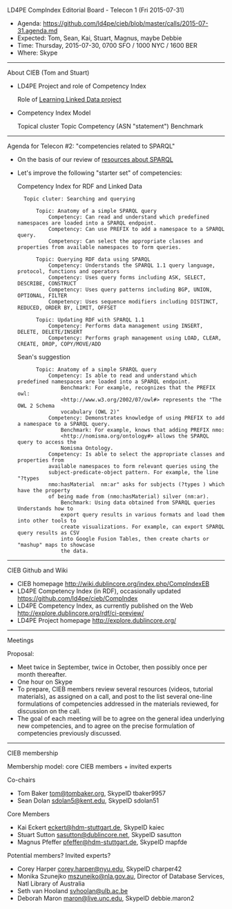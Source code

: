 LD4PE CompIndex Editorial Board - Telecon 1 (Fri 2015-07-31)

* Agenda:   https://github.com/ld4pe/cieb/blob/master/calls/2015-07-31.agenda.md
* Expected: Tom, Sean, Kai, Stuart, Magnus, maybe Debbie
* Time:     Thursday, 2015-07-30, 0700 SFO / 1000 NYC / 1600 BER
* Where:    Skype

----------------------------------------------------------------------
About CIEB (Tom and Stuart)

*  LD4PE Project and role of Competency Index

    Role of [Learning Linked Data project](http://lld.ischool.uw.edu/learning/)

*  Competency Index Model

    Topical cluster
    Topic 
    Competency (ASN "statement")
    Benchmark

----------------------------------------------------------------------
Agenda for Telecon #2: "competencies related to SPARQL"

* On the basis of our review of [resources about SPARQL](https://github.com/ld4pe/cieb/blob/master/calls/2015-07-30.review_list_SPARQL.md)

* Let's improve the following "starter set" of competencies:

    Competency Index for RDF and Linked Data

        Topic cluter: Searching and querying

            Topic: Anatomy of a simple SPARQL query    
                Competency: Can read and understand which predefined namespaces are loaded into a SPARQL endpoint.
                Competency: Can use PREFIX to add a namespace to a SPARQL query.
                Competency: Can select the appropriate classes and properties from available namespaces to form queries.

            Topic: Querying RDF data using SPARQL 
                Competency: Understands the SPARQL 1.1 query language, protocol, functions and operators
                Competency: Uses query forms including ASK, SELECT, DESCRIBE, CONSTRUCT
                Competency: Uses query patterns including BGP, UNION, OPTIONAL, FILTER
                Competency: Uses sequence modifiers including DISTINCT, REDUCED, ORDER BY, LIMIT, OFFSET

            Topic: Updating RDF with SPARQL 1.1    
                Competency: Performs data management using INSERT, DELETE, DELETE/INSERT
                Competency: Performs graph management using LOAD, CLEAR, CREATE, DROP, COPY/MOVE/ADD

    Sean's suggestion

            Topic: Anatomy of a simple SPARQL query    
                Competency: Is able to read and understand which predefined namespaces are loaded into a SPARQL endpoint.
                    Benchmark: For example, recognizes that the PREFIX owl:
                    <http://www.w3.org/2002/07/owl#> represents the "The OWL 2 Schema
                    vocabulary (OWL 2)"
                Competency: Demonstrates knowledge of using PREFIX to add a namespace to a SPARQL query.    
                    Benchmark: For example, knows that adding PREFIX nmo:
                    <http://nomisma.org/ontology#> allows the SPARQL query to access the
                    Nomisma Ontology.
                Competency: Is able to select the appropriate classes and properties from
                available namespaces to form relevant queries using the
                subject-predicate-object pattern. For example, the line "?types
                nmo:hasMaterial  nm:ar" asks for subjects (?types ) which have the property
                of being made from (nmo:hasMaterial) silver (nm:ar).
                    Benchmark: Using data obtained from SPARQL queries Understands how to
                    export query results in various formats and load them into other tools to
                    create visualizations. For example, can export SPARQL query results as CSV
                    into Google Fusion Tables, then create charts or "mashup" maps to showcase
                    the data.

----------------------------------------------------------------------
CIEB Github and Wiki

-  CIEB homepage
   http://wiki.dublincore.org/index.php/CompIndexEB
-  LD4PE Competency Index (in RDF), occasionally updated
   https://github.com/ld4pe/cieb/CompIndex
-  LD4PE Competency Index, as currently published on the Web
   http://explore.dublincore.org/rdf/ci-preview/
-  LD4PE Project homepage
   http://explore.dublincore.org/

----------------------------------------------------------------------
Meetings

Proposal: 
* Meet twice in September, twice in October, then possibly once 
  per month thereafter.
* One hour on Skype
* To prepare, CIEB members review several resources (videos, tutorial 
  materials), as assigned on a call, and post to the list several one-line 
  formulations of competencies addressed in the materials reviewed, for
  discussion on the call.
* The goal of each meeting will be to agree on the general idea underlying 
  new competencies, and to agree on the precise formulation of competencies
  previously discussed.

----------------------------------------------------------------------
CIEB membership

Membership model: core CIEB members + invited experts

Co-chairs
* Tom Baker <tom@tombaker.org>, SkypeID tbaker9957
* Sean Dolan <sdolan5@kent.edu>, SkypeID sdolan51

Core Members
* Kai Eckert <eckert@hdm-stuttgart.de>, SkypeID kaiec
* Stuart Sutton <sasutton@dublincore.net>, SkypeID sasutton
* Magnus Pfeffer <pfeffer@hdm-stuttgart.de>, SkypeID mapfde

Potential members?  Invited experts?
* Corey Harper <corey.harper@nyu.edu>, SkypeID charper42
* Monika Szunejko <mszunejko@nla.gov.au>, Director of Database Services, Natl Library of Australia 
* Seth van Hooland <svhoolan@ulb.ac.be>
* Deborah Maron <maron@live.unc.edu>, SkypeID debbie.maron2
